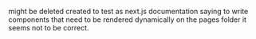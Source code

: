might be deleted created to test as next.js documentation saying to write components that need to be rendered dynamically on the pages folder it seems not to be correct.